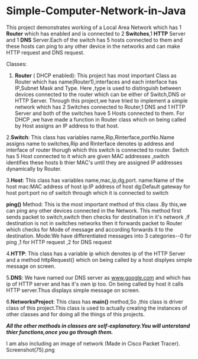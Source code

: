 # Simple-Computer-Network-in-Java

This project demonstrates working of a Local Area Network which has 1 **Router** which has enabled and is connected to 2 **Switches**,1 **HTTP** Server and 1 **DNS** Server.Each of the switch has 5 hosts connected to them and these hosts can ping to any other device in the networks and can make HTTP request and DNS request. 

Classes: 
1. **Router** ( DHCP enabled):
This project has most important Class as Router which has name(Router1),interfaces and each interface has IP,Subnet Mask and Type.
Here ,type is used to distinguish between devices connected to the router which can be either of Switch,DNS or HTTP Server.
Through this project,we have tried to implement a simple network which has 2 Switches connected to Router,1 DNS and 1 HTTP Server and both of the switches have 5 Hosts connected to them.
For DHCP ,we have made a function in Router class which on being called  by Host assigns an IP address to that host. 


2.**Switch**:
This class has variables name,Rip,Rinterface,portNo.Name assigns name to switches,Rip and Rinterface denotes ip address and interface of router thorugh which this switch is connected to router.
Switch has 5 Host connected to it which are given MAC addresses ,switch identifies these hosts b thier MAC's until they are assigned IP addresses dynamically by Router.


3.**Host**:
This class has variables name,mac,ip,dg,port.
name:Name of the host
mac:MAC address of host
ip:IP address of host
dg:Default gateway for host
port:port no of switch through which it is connected to switch

**ping()** Method: This is the most important method of this class .By this,we can ping any other devices connected in the Network.
This method first sends packet to switch,switch then checks for destination in it's network ,if destination is not in switches networks then it forwards packet to Router which checks for Mode of message and according forwards it to the destination.
Mode:We have differentiated messages into 3 categories--0 for ping ,1 for HTTP request ,2 for DNS request


4.**HTTP**:
This class has a variable ip which denotes ip of the HTTP Server and a method httpRequest() which on being called by a host displyes simple message on screen.

5.**DNS**:
We have named our DNS server as www.google.com and which has ip of HTTP server and has it's own ip too.
On being called by host it calls HTTP server.Thus displays simple message on screen.

6.**NetworksProject**:
This class has **main()** method,So ,this class is driver class of this project.This class is used to actually creating the instances of other classes and for doing all the things of this projects.


***All the other methods in classes are self-explanatory.You will unterstand thier functions,once you go through them.***


I am also including an image of network (Made in Cisco Packet Tracer).
Screenshot(75).png


